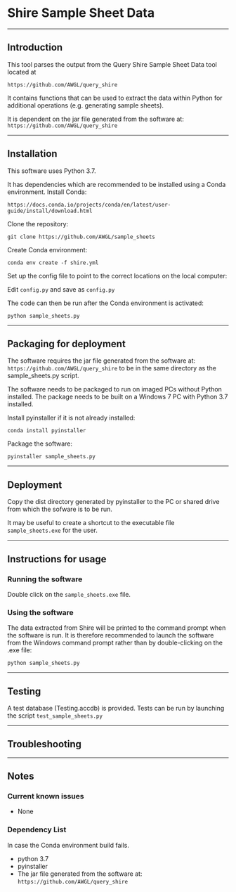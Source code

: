 # Shire Sample Sheet Data
***
## Introduction
This tool parses the output from the Query Shire Sample Sheet Data tool located at 
```
https://github.com/AWGL/query_shire
```

It contains functions that can be used to extract the data within Python for additional operations (e.g. generating sample sheets).

It is dependent on the jar file generated from the software at: ```https://github.com/AWGL/query_shire```

***
## Installation
This software uses Python 3.7.

It has dependencies which are recommended to be installed using a Conda environment. 
Install Conda:

```
https://docs.conda.io/projects/conda/en/latest/user-guide/install/download.html
```

Clone the repository:

```
git clone https://github.com/AWGL/sample_sheets
```

Create Conda environment:

```
conda env create -f shire.yml
```

Set up the config file to point to the correct locations on the local computer:


Edit ```config.py``` and save as ```config.py```


The code can then be run after the Conda environment is activated:

```
python sample_sheets.py
```
***
## Packaging for deployment
The software requires the jar file generated from the software at: ```https://github.com/AWGL/query_shire``` to be in the same directory as the sample_sheets.py script.

The software needs to be packaged to run on imaged PCs without Python installed. The package needs to be built on a Windows 7 PC with Python 3.7 installed.

Install pyinstaller if it is not already installed:

```
conda install pyinstaller
```

Package the software:

```
pyinstaller sample_sheets.py
```
***
## Deployment
Copy the dist directory generated by pyinstaller to the PC or shared drive from which the sofware is to be run. 

It may be useful to create a shortcut to the executable file ```sample_sheets.exe``` for the user.
***
## Instructions for usage
### Running the software
Double click on the ```sample_sheets.exe``` file.
### Using the software
The data extracted from Shire will be printed to the command prompt when the software is run. It is therefore recommended to launch the software from the Windows command prompt rather than by double-clicking on the .exe file:

```
python sample_sheets.py
```
	
***
## Testing
A test database (Testing.accdb) is provided. Tests can be run by launching the script ```test_sample_sheets.py```

***

## Troubleshooting


***
## Notes
### Current known issues
* None

### Dependency List
In case the Conda environment build fails.

* python 3.7
* pyinstaller
* The jar file generated from the software at: ```https://github.com/AWGL/query_shire```






